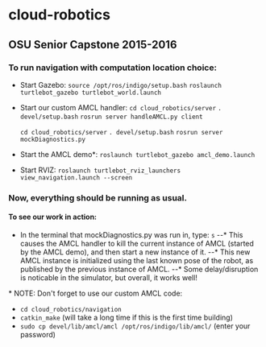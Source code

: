 # cloud-robotics
## OSU Senior Capstone 2015-2016

### To run navigation with computation location choice:

- Start Gazebo:
    `source /opt/ros/indigo/setup.bash`
    `roslaunch turtlebot_gazebo turtlebot_world.launch`

- Start our custom AMCL handler:
    `cd cloud_robotics/server`
    `. devel/setup.bash`
    `rosrun server handleAMCL.py client`
    
    `cd cloud_robotics/server`
    `. devel/setup.bash`
    `rosrun server mockDiagnostics.py`

- Start the AMCL demo\*:
    `roslaunch turtlebot_gazebo amcl_demo.launch`
 
- Start RVIZ:
    `roslaunch turtlebot_rviz_launchers view_navigation.launch --screen`


### Now, everything should be running as usual.
#### To see our work in action:
- In the terminal that mockDiagnostics.py was run in, type: `s`
--* This causes the AMCL handler to kill the current instance of AMCL
    (started by the AMCL demo), and then start a new instance of it.
--* This new AMCL instance is initialized using the last known pose of
    the robot, as published by the previous instance of AMCL.
--* Some delay/disruption is noticable in the simulator, but overall,
    it works well!

\* NOTE: Don't forget to use our custom AMCL code:
- `cd cloud_robotics/navigation`
- `catkin_make` (will take a long time if this is the first time building)
- `sudo cp devel/lib/amcl/amcl /opt/ros/indigo/lib/amcl/` (enter your password)

